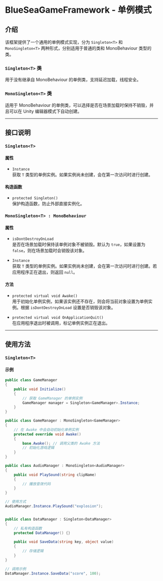 # BlueSeaGameFramework - 单例模式

## 介绍

该框架提供了一个通用的单例模式实现，分为 `Singleton<T>` 和 `MonoSingleton<T>` 两种形式，分别适用于普通的类和 MonoBehaviour 类型的类。

### `Singleton<T>` 类

用于没有继承自 MonoBehaviour 的单例类，支持延迟加载，线程安全。

### `MonoSingleton<T>` 类

适用于 MonoBehaviour 的单例类，可以选择是否在场景加载时保持不销毁，并且可以在 Unity 编辑器模式下自动创建。

---

## 接口说明

### `Singleton<T>`

#### 属性

- `Instance`  
  获取 `T` 类型的单例实例。如果实例尚未创建，会在第一次访问时进行创建。

#### 构造函数

- `protected Singleton()`  
  保护构造函数，防止外部直接实例化。

### `MonoSingleton<T> : MonoBehaviour`

#### 属性

- `isDontDestroyOnLoad`  
  是否在场景加载时保持该单例对象不被销毁。默认为 `true`，如果设置为 `false`，则在场景加载时会销毁该对象。

- `Instance`  
  获取 `T` 类型的单例实例。如果实例尚未创建，会在第一次访问时进行创建。若应用程序正在退出，则返回 `null`。

#### 方法

- `protected virtual void Awake()`  
  用于初始化单例实例，如果该实例还不存在，则会将当前对象设置为单例实例。根据 `isDontDestroyOnLoad` 设置是否销毁该对象。

- `protected virtual void OnApplicationQuit()`  
  在应用程序退出时被调用，标记单例实例正在退出。

---

## 使用方法

### `Singleton<T>`

#### 示例

```csharp
public class GameManager
{
    public void Initialize()
    {
        // 获取 GameManager 的单例实例
        GameManager manager = Singleton<GameManager>.Instance;
    }
}

public class GameManager : MonoSingleton<GameManager>
{
    // 在 Awake 中会自动初始化单例实例
    protected override void Awake()
    {
        base.Awake(); // 调用父类的 Awake 方法
        // 初始化游戏逻辑
    }
}

public class AudioManager : MonoSingleton<AudioManager>
{
    public void PlaySound(string clipName)
    {
        // 播放音效代码
    }
}

// 使用方式
AudioManager.Instance.PlaySound("explosion");


public class DataManager : Singleton<DataManager>
{
    // 私有构造函数
    protected DataManager() {}
    
    public void SaveData(string key, object value)
    {
        // 存储逻辑
    }
}

// 调用示例
DataManager.Instance.SaveData("score", 100);
```